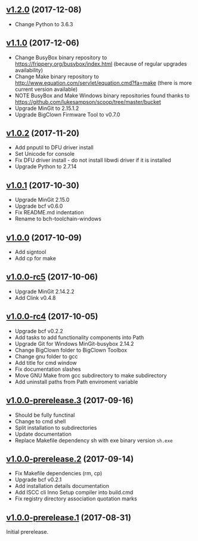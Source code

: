 ## [v1.2.0](https://github.com/bigclownlabs/bch-toolchain-windows/releases/tag/v1.2.0) (2017-12-08)

* Change Python to 3.6.3

## [v1.1.0](https://github.com/bigclownlabs/bch-toolchain-windows/releases/tag/v1.1.0) (2017-12-06)

* Change BusyBox binary repository to https://frippery.org/busybox/index.html (because of regular upgrades availability)
* Change Make binary repository to http://www.equation.com/servlet/equation.cmd?fa=make (there is more current version available)
* NOTE BusyBox and Make Windows binary repositories found thanks to https://github.com/lukesampson/scoop/tree/master/bucket
* Upgrade MinGit to 2.15.1.2
* Upgrade BigClown Firmware Tool to v0.7.0

## [v1.0.2](https://github.com/bigclownlabs/bch-toolchain-windows/releases/tag/v1.0.2) (2017-11-20)

* Add pnputil to DFU driver install 
* Set Unicode for console
* Fix DFU driver install - do not install libwdi driver if it is installed
* Upgrade Python to 2.7.14

## [v1.0.1](https://github.com/bigclownlabs/bch-toolchain-windows/releases/tag/v1.0.1) (2017-10-30)

* Upgrade MinGit 2.15.0
* Upgrade bcf v0.6.0
* Fix README.md indentation
* Rename to bch-toolchain-windows

## [v1.0.0](https://github.com/bigclownlabs/bch-toolchain-windows/releases/tag/v1.0.0) (2017-10-09)

* Add signtool
* Add cp for make

## [v1.0.0-rc5](https://github.com/bigclownlabs/bch-toolchain-windows/releases/tag/v1.0.0-rc5) (2017-10-06)

* Upgrade MinGit 2.14.2.2
* Add Clink v0.4.8

## [v1.0.0-rc4](https://github.com/bigclownlabs/bch-toolchain-windows/releases/tag/v1.0.0-rc4) (2017-10-05)

* Upgrade bcf v0.2.2
* Add tasks to add functionality components into Path
* Upgrade Git for Windows MinGit-busybox 2.14.2
* Change BigClown folder to BigClown Toolbox
* Change gnu folder to gcc
* Add title for cmd window
* Fix documentation slashes
* Move GNU Make from gcc subdirectory to make subdirectory
* Add uninstall paths from Path enviroment variable

## [v1.0.0-prerelease.3](https://github.com/bigclownlabs/bch-toolchain-windows/releases/tag/v1.0.0-prerelease.3) (2017-09-16)

* Should be fully functinal
* Change to cmd shell
* Split installation to subdirectories
* Update documentation
* Replace Makefile dependency sh with exe binary version `sh.exe`

## [v1.0.0-prerelease.2](https://github.com/bigclownlabs/bch-toolchain-windows/releases/tag/v1.0.0-prerelease.2) (2017-09-14)

* Fix Makefile dependencies (rm, cp)
* Upgrade bcf v0.2.1
* Add installation details documentation
* Add ISCC cli Inno Setup compiler into build.cmd
* Fix registry directory association quotation marks

## [v1.0.0-prerelease.1](https://github.com/bigclownlabs/bch-toolchain-windows/releases/tag/v1.0.0-prerelease.1) (2017-08-31)

Initial prerelease.